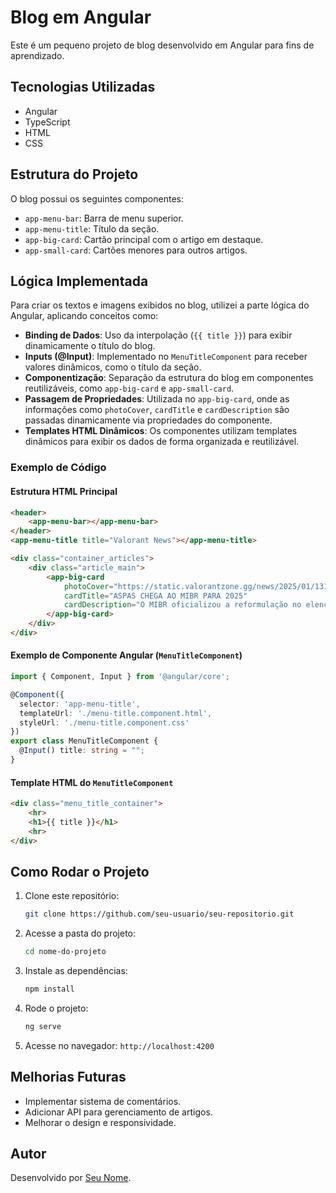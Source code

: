 # Blog em Angular

Este é um pequeno projeto de blog desenvolvido em Angular para fins de aprendizado.

## Tecnologias Utilizadas
- Angular
- TypeScript
- HTML
- CSS

## Estrutura do Projeto
O blog possui os seguintes componentes:
- `app-menu-bar`: Barra de menu superior.
- `app-menu-title`: Título da seção.
- `app-big-card`: Cartão principal com o artigo em destaque.
- `app-small-card`: Cartões menores para outros artigos.

## Lógica Implementada
Para criar os textos e imagens exibidos no blog, utilizei a parte lógica do Angular, aplicando conceitos como:

- **Binding de Dados**: Uso da interpolação (`{{ title }}`) para exibir dinamicamente o título do blog.
- **Inputs (@Input)**: Implementado no `MenuTitleComponent` para receber valores dinâmicos, como o título da seção.
- **Componentização**: Separação da estrutura do blog em componentes reutilizáveis, como `app-big-card` e `app-small-card`.
- **Passagem de Propriedades**: Utilizada no `app-big-card`, onde as informações como `photoCover`, `cardTitle` e `cardDescription` são passadas dinamicamente via propriedades do componente.
- **Templates HTML Dinâmicos**: Os componentes utilizam templates dinâmicos para exibir os dados de forma organizada e reutilizável.

### Exemplo de Código
#### Estrutura HTML Principal
```html
<header>
    <app-menu-bar></app-menu-bar>
</header>
<app-menu-title title="Valorant News"></app-menu-title>

<div class="container_articles">
    <div class="article_main">
        <app-big-card 
            photoCover="https://static.valorantzone.gg/news/2025/01/13173426/Aspas-MIBR-2.jpg"
            cardTitle="ASPAS CHEGA AO MIBR PARA 2025"
            cardDescription="O MIBR oficializou a reformulação no elenco de Valorant, com Erick 'aspas' como principal contratação para a temporada 2025. Campeão mundial com a LOUD em 2022 e com passagem pela latino-americana Leviatán neste ano, aspas volta a trabalhar com o treinador norte-americano Daniel 'fRoD'.">
        </app-big-card>
    </div>
</div>
```

#### Exemplo de Componente Angular (`MenuTitleComponent`)
```typescript
import { Component, Input } from '@angular/core';

@Component({
  selector: 'app-menu-title',
  templateUrl: './menu-title.component.html',
  styleUrl: './menu-title.component.css'
})
export class MenuTitleComponent {
  @Input() title: string = "";
}
```

#### Template HTML do `MenuTitleComponent`
```html
<div class="menu_title_container">
    <hr>
    <h1>{{ title }}</h1>
    <hr>
</div>
```

## Como Rodar o Projeto
1. Clone este repositório:
   ```sh
   git clone https://github.com/seu-usuario/seu-repositorio.git
   ```
2. Acesse a pasta do projeto:
   ```sh
   cd nome-do-projeto
   ```
3. Instale as dependências:
   ```sh
   npm install
   ```
4. Rode o projeto:
   ```sh
   ng serve
   ```
5. Acesse no navegador: `http://localhost:4200`

## Melhorias Futuras
- Implementar sistema de comentários.
- Adicionar API para gerenciamento de artigos.
- Melhorar o design e responsividade.

## Autor
Desenvolvido por [Seu Nome](https://github.com/seu-usuario).

